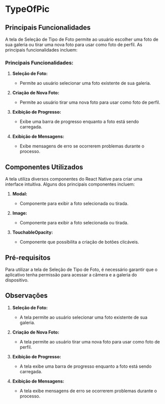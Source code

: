 # TypeOfPic

## Principais Funcionalidades

A tela de Seleção de Tipo de Foto permite ao usuário escolher uma foto de sua galeria ou tirar uma nova foto para usar como foto de perfil. As principais funcionalidades incluem:

### Principais Funcionalidades:

1. **Seleção de Foto:**
   - Permite ao usuário selecionar uma foto existente de sua galeria.

2. **Criação de Nova Foto:**
   - Permite ao usuário tirar uma nova foto para usar como foto de perfil.

3. **Exibição de Progresso:**
   - Exibe uma barra de progresso enquanto a foto está sendo carregada.

4. **Exibição de Mensagens:**
   - Exibe mensagens de erro se ocorrerem problemas durante o processo.

## Componentes Utilizados

A tela utiliza diversos componentes do React Native para criar uma interface intuitiva. Alguns dos principais componentes incluem:

1. **Modal:**
   - Componente para exibir a foto selecionada ou tirada.

2. **Image:**
   - Componente para exibir a foto selecionada ou tirada.

3. **TouchableOpacity:**
   - Componente que possibilita a criação de botões clicáveis.

## Pré-requisitos

Para utilizar a tela de Seleção de Tipo de Foto, é necessário garantir que o aplicativo tenha permissão para acessar a câmera e a galeria do dispositivo.

## Observações

1. **Seleção de Foto:**
   - A tela permite ao usuário selecionar uma foto existente de sua galeria.

2. **Criação de Nova Foto:**
   - A tela permite ao usuário tirar uma nova foto para usar como foto de perfil.

3. **Exibição de Progresso:**
   - A tela exibe uma barra de progresso enquanto a foto está sendo carregada.

4. **Exibição de Mensagens:**
   - A tela exibe mensagens de erro se ocorrerem problemas durante o processo.